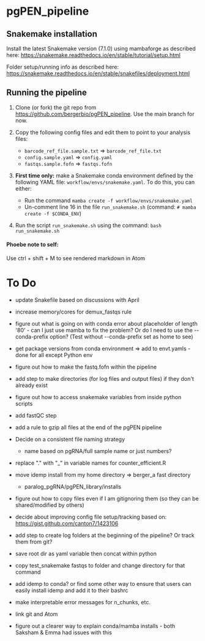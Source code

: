 # pgPEN_pipeline

## Snakemake installation
Install the latest Snakemake version (7.1.0) using mambaforge as described here:
https://snakemake.readthedocs.io/en/stable/tutorial/setup.html

Folder setup/running info as described here:
https://snakemake.readthedocs.io/en/stable/snakefiles/deployment.html

## Running the pipeline

1. Clone (or fork) the git repo from https://github.com/bergerbio/pgPEN_pipeline. Use the main branch for now.

2. Copy the following config files and edit them to point to your analysis files:
    * `barcode_ref_file.sample.txt` => `barcode_ref_file.txt`
    * `config.sample.yaml` => `config.yaml`
    * `fastqs.sample.fofn` => `fastqs.fofn`

3. **First time only:** make a Snakemake conda environment defined by the following YAML file: `workflow/envs/snakemake.yaml`. To do this, you can either:
    * Run the command `mamba create -f workflow/envs/snakemake.yaml`
    * Un-comment line 16 in the file `run_snakemake.sh` (command: `# mamba create -f $CONDA_ENV`)

4. Run the script `run_snakemake.sh` using the command: `bash run_snakemake.sh`


#### Phoebe note to self:
Use ctrl + shift + M to see rendered markdown in Atom

# To Do

* update Snakefile based on discussions with April

* increase memory/cores for demux_fastqs rule

* figure out what is going on with conda error about placeholder of length '80' - can I just use mamba to fix the problem? Or do I need to use the --conda-prefix option? (Test without --conda-prefix set as home to see)

* get package versions from conda environment => add to envt.yamls - done for all except Python env

* figure out how to make the fastq.fofn within the pipeline

* add step to make directories (for log files and output files) if they don't already exist

* figure out how to access snakemake variables from inside python scripts

* add fastQC step

* add a rule to gzip all files at the end of the pgPEN pipeline

* Decide on a consistent file naming strategy
  * name based on pgRNA/full sample name or just numbers?

* replace "." with "_" in variable names for counter_efficient.R

* move idemp install from my home directory => berger_a fast directory
  * paralog_pgRNA/pgPEN_library/installs

* figure out how to copy files even if I am gitignoring them (so they can be shared/modified by others)

* decide about improving config file setup/tracking based on: https://gist.github.com/canton7/1423106

* add step to create log folders at the beginning of the pipeline? Or track them from git?

* save root dir as yaml variable then concat within python

* copy test_snakemake fastqs to folder and change directory for that command

* add idemp to conda? or find some other way to ensure that users can easily install idemp and add it to their bashrc

* make interpretable error messages for n_chunks, etc.

* link git and Atom

* figure out a clearer way to explain conda/mamba installs - both Saksham & Emma had issues with this
